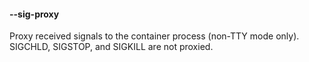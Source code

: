 #### **--sig-proxy**

Proxy received signals to the container process (non-TTY mode only). SIGCHLD, SIGSTOP, and SIGKILL are not proxied.

